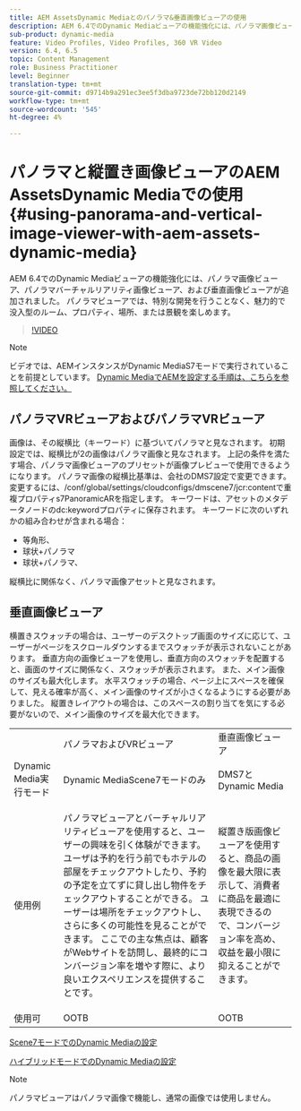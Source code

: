 ```yaml
---
title: AEM AssetsDynamic Mediaとのパノラマ&垂直画像ビューアの使用
description: AEM 6.4でのDynamic Mediaビューアの機能強化には、パノラマ画像ビューア、パノラマバーチャルリアリティ画像ビューア、および垂直画像ビューアが追加されました。 パノラマビューアでは、特別な開発を行うことなく、魅力的で没入型のルーム、プロパティ、場所、または景観を楽しめます。
sub-product: dynamic-media
feature: Video Profiles, Video Profiles, 360 VR Video
version: 6.4, 6.5
topic: Content Management
role: Business Practitioner
level: Beginner
translation-type: tm+mt
source-git-commit: d9714b9a291ec3ee5f3dba9723de72bb120d2149
workflow-type: tm+mt
source-wordcount: '545'
ht-degree: 4%

---
```



# パノラマと縦置き画像ビューアのAEM AssetsDynamic Mediaでの使用{#using-panorama-and-vertical-image-viewer-with-aem-assets-dynamic-media}

AEM 6.4でのDynamic Mediaビューアの機能強化には、パノラマ画像ビューア、パノラマバーチャルリアリティ画像ビューア、および垂直画像ビューアが追加されました。 パノラマビューアでは、特別な開発を行うことなく、魅力的で没入型のルーム、プロパティ、場所、または景観を楽しめます。

>[!VIDEO](https://video.tv.adobe.com/v/24156/?quality=9&learn=on)

>[!NOTE]
>
>ビデオでは、AEMインスタンスがDynamic MediaS7モードで実行されていることを前提としています。 [Dynamic MediaでAEMを設定する手順は、こちらを参照してください。](https://helpx.adobe.com/jp/experience-manager/6-3/assets/using/config-dynamic-fp-14410.html)

## パノラマVRビューアおよびパノラマVRビューア

画像は、その縦横比（キーワード）に基づいてパノラマと見なされます。 初期設定では、縦横比が2の画像はパノラマ画像と見なされます。 上記の条件を満たす場合、パノラマ画像ビューアのプリセットが画像プレビューで使用できるようになります。 パノラマ画像の縦横比基準は、会社のDMS7設定で変更できます。変更するには、/conf/global/settings/cloudconfigs/dmscene7/jcr:contentで重複プロパティs7PanoramicARを指定します。 キーワードは、アセットのメタデータノードのdc:keywordプロパティに保存されます。 キーワードに次のいずれかの組み合わせが含まれる場合：

* 等角形、
* 球状+パノラマ
* 球状+パノラマ、

縦横比に関係なく、パノラマ画像アセットと見なされます。

## 垂直画像ビューア

横置きスウォッチの場合は、ユーザーのデスクトップ画面のサイズに応じて、ユーザーがページをスクロールダウンするまでスウォッチが表示されないことがあります。 垂直方向の画像ビューアを使用し、垂直方向のスウォッチを配置すると、画面のサイズに関係なく、スウォッチが表示されます。 また、メイン画像のサイズも最大化します。 水平スウォッチの場合、ページ上にスペースを確保して、見える確率が高く、メイン画像のサイズが小さくなるようにする必要がありました。 縦置きレイアウトの場合は、このスペースの割り当てを気にする必要がないので、メイン画像のサイズを最大化できます。

<table> 
 <tbody>
  <tr>
   <td> </td>
   <td>パノラマおよびVRビューア</td>
   <td>垂直画像ビューア</td>
  </tr>
  <tr>
   <td>Dynamic Media実行モード</td>
   <td>Dynamic MediaScene7モードのみ</td>
   <td>DMS7とDynamic Media</td>
  </tr>
  <tr>
   <td>使用例</td>
   <td><p>パノラマビューアとバーチャルリアリティビューアを使用すると、ユーザーの興味を引く体験ができます。 ユーザは予約を行う前でもホテルの部屋をチェックアウトしたり、予約の予定を立てずに貸し出し物件をチェックアウトすることができる。 ユーザーは場所をチェックアウトし、さらに多くの可能性を見ることができます。 ここでの主な焦点は、顧客がWebサイトを訪問し、最終的にコンバージョン率を増やす際に、より良いエクスペリエンスを提供することです。</p> <p> </p> </td> 
   <td><p>縦置き版画像ビューアを使用すると、商品の画像を最大限に表示して、消費者に商品を最適に表現できるので、コンバージョン率を高め、収益を最小限に抑えることができます。</p> <p> </p> </td>
  </tr>
  <tr>
   <td>使用可 </td>
   <td>OOTB</td>
   <td>OOTB</td>
  </tr>
 </tbody>
</table>

[Scene7モードでのDynamic Mediaの設定](https://helpx.adobe.com/jp/experience-manager/6-5/assets/using/config-dms7.html)

[ハイブリッドモードでのDynamic Mediaの設定](https://helpx.adobe.com/jp/experience-manager/6-5/assets/using/config-dynamic.html)

>[!NOTE]
>
>パノラマビューアはパノラマ画像で機能し、通常の画像では使用しません。
